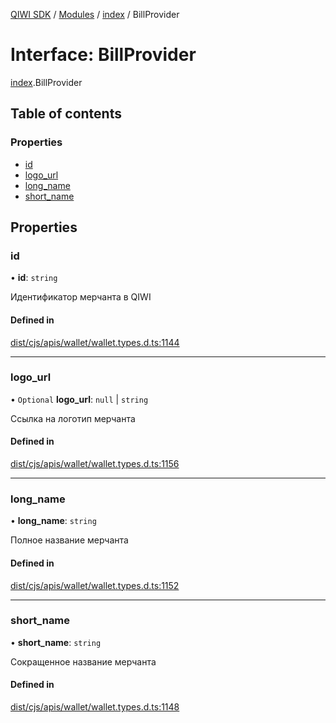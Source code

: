 [QIWI SDK](../README.md) / [Modules](../modules.md) / [index](../modules/index.md) / BillProvider

# Interface: BillProvider

[index](../modules/index.md).BillProvider

## Table of contents

### Properties

- [id](index.BillProvider.md#id)
- [logo\_url](index.BillProvider.md#logo_url)
- [long\_name](index.BillProvider.md#long_name)
- [short\_name](index.BillProvider.md#short_name)

## Properties

### id

• **id**: `string`

Идентификатор мерчанта в QIWI

#### Defined in

[dist/cjs/apis/wallet/wallet.types.d.ts:1144](https://github.com/AlexXanderGrib/node-qiwi-sdk/blob/59c6cc6/dist/cjs/apis/wallet/wallet.types.d.ts#L1144)

___

### logo\_url

• `Optional` **logo\_url**: ``null`` \| `string`

Ссылка на логотип мерчанта

#### Defined in

[dist/cjs/apis/wallet/wallet.types.d.ts:1156](https://github.com/AlexXanderGrib/node-qiwi-sdk/blob/59c6cc6/dist/cjs/apis/wallet/wallet.types.d.ts#L1156)

___

### long\_name

• **long\_name**: `string`

Полное название мерчанта

#### Defined in

[dist/cjs/apis/wallet/wallet.types.d.ts:1152](https://github.com/AlexXanderGrib/node-qiwi-sdk/blob/59c6cc6/dist/cjs/apis/wallet/wallet.types.d.ts#L1152)

___

### short\_name

• **short\_name**: `string`

Сокращенное название мерчанта

#### Defined in

[dist/cjs/apis/wallet/wallet.types.d.ts:1148](https://github.com/AlexXanderGrib/node-qiwi-sdk/blob/59c6cc6/dist/cjs/apis/wallet/wallet.types.d.ts#L1148)
